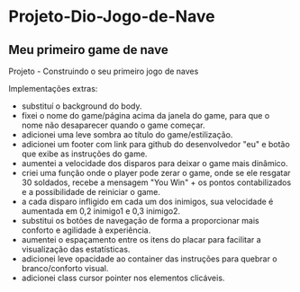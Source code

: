 # Projeto-Dio-Jogo-de-Nave

## Meu primeiro game de nave

Projeto - Construindo o seu primeiro jogo de naves

Implementações extras:

- substituí o background do body.
- fixei o nome do game/página acima da janela do game, para que o nome não desaparecer quando o game começar.
- adicionei uma leve sombra ao título do game/estilização.
- adicionei um footer com link para github do desenvolvedor "eu" e botão que exibe as instruções do game.
- aumentei a velocidade dos disparos para deixar o game mais dinâmico.
- criei uma função onde o player pode zerar o game, onde se ele resgatar 30 soldados, recebe a mensagem "You Win" + os pontos contabilizados e a possibilidade de reiniciar o game.
- a cada disparo infligido em cada um dos inimigos, sua velocidade é aumentada em 0,2 inimigo1 e 0,3 inimigo2.
- substitui os botões de navegação de forma a proporcionar mais conforto e agilidade à experiência.
- aumentei o espaçamento entre os itens do placar para facilitar a visualização das estatísticas.
- adicionei leve opacidade ao container das instruções para quebrar o branco/conforto visual.
- adicionei class cursor pointer nos elementos clicáveis.
